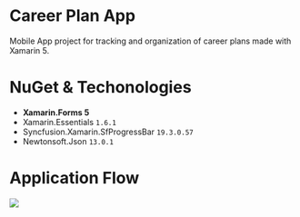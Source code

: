 # Career Plan App
Mobile App project for tracking and organization of career plans made with Xamarin 5.

# NuGet & Techonologies
* **Xamarin.Forms 5**
* Xamarin.Essentials `1.6.1`
* Syncfusion.Xamarin.SfProgressBar `19.3.0.57`
* Newtonsoft.Json `13.0.1`

# Application Flow
![](https://i.ibb.co/mJxbWXz/photo-2021-12-15-13-24-12.jpg)

